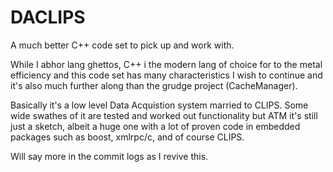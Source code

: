 DACLIPS
========

A much better C++ code set to pick up and work with. 

While I abhor lang ghettos, C++ i the modern lang of
choice for to the metal efficiency and this code
set has many characteristics I wish to continue
and it's also much further along than the grudge
project (CacheManager).

Basically it's a low level Data Acquistion system
married to CLIPS. Some wide swathes of it are
tested and worked out functionality but ATM
it's still just a sketch, albeit a huge one
with a lot of proven code in embedded packages
such as boost, xmlrpc/c, and of course CLIPS.

Will say more in the commit logs as I revive this.


